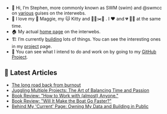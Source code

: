 - 👋 Hi, I’m Stephen, more commonly known as SWM (swim) and @swmcc on [various](https://links.swm.cc) guises on the interwebs.
- 💞️ I love my 🐶 Maggie, my 🐱 Kitty and 👨‍🌾✂️🌳 . I ❤️ and 💔 🏌️‍♂️ at the same time.
- 🏠 My actual [home page](https://swm.cc) on the interwebs.
- 🏗 I’m currently [building](https://changelog.swm.cc) lots of things. You can see the interesting ones in my [project](https://swm.cc/projects) page.
- 💼 You can see what I intend to do and work on by going to my [GitHub Project](https://github.com/users/swmcc/projects/6).

## 📕 Latest Articles

<!-- BLOG-POST-LIST:START -->
- [The long road back from burnout](https://swm.cc/articles/burnout)
- [Juggling Multiple Projects: The Art of Balancing Time and Passion](https://swm.cc/articles/balancing-projects)
- [Book Review: &quot;How to Work with &lpar;almost&rpar; Anyone.&quot;](https://swm.cc/articles/how-to-work-with-anyone)
- [Book Review: &quot;Will It Make the Boat Go Faster?&quot;](https://swm.cc/articles/will-it-make-the-boat-go-faster)
- [Behind My &#39;Current&#39; Page: Owning My Data and Building in Public](https://swm.cc/articles/project-current)
<!-- BLOG-POST-LIST:END -->
